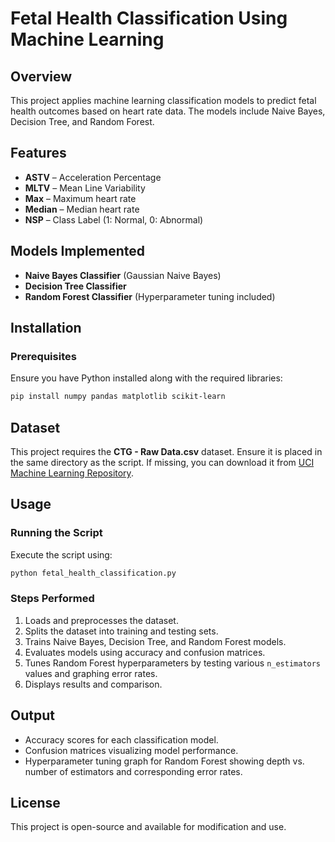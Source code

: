 # Fetal Health Classification Using Machine Learning

## Overview
This project applies machine learning classification models to predict fetal health outcomes based on heart rate data. The models include Naive Bayes, Decision Tree, and Random Forest.

## Features
- **ASTV** – Acceleration Percentage
- **MLTV** – Mean Line Variability
- **Max** – Maximum heart rate
- **Median** – Median heart rate
- **NSP** – Class Label (1: Normal, 0: Abnormal)

## Models Implemented
- **Naive Bayes Classifier** (Gaussian Naive Bayes)
- **Decision Tree Classifier**
- **Random Forest Classifier** (Hyperparameter tuning included)

## Installation
### Prerequisites
Ensure you have Python installed along with the required libraries:
```bash
pip install numpy pandas matplotlib scikit-learn
```

## Dataset
This project requires the **CTG - Raw Data.csv** dataset. Ensure it is placed in the same directory as the script. If missing, you can download it from [UCI Machine Learning Repository](https://archive.ics.uci.edu/ml/datasets/Cardiotocography).

## Usage
### Running the Script
Execute the script using:
```bash
python fetal_health_classification.py
```

### Steps Performed
1. Loads and preprocesses the dataset.
2. Splits the dataset into training and testing sets.
3. Trains Naive Bayes, Decision Tree, and Random Forest models.
4. Evaluates models using accuracy and confusion matrices.
5. Tunes Random Forest hyperparameters by testing various `n_estimators` values and graphing error rates.
6. Displays results and comparison.

## Output
- Accuracy scores for each classification model.
- Confusion matrices visualizing model performance.
- Hyperparameter tuning graph for Random Forest showing depth vs. number of estimators and corresponding error rates.

## License
This project is open-source and available for modification and use.

